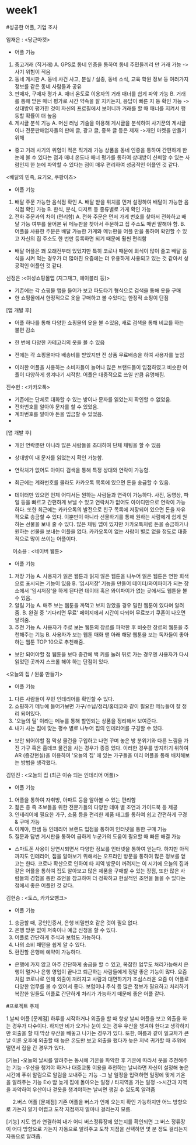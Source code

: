# week1

#성공한 어플, 기업 조사

임재은 : <당근마켓>
-	어플 기능 
1.	중고거래 (직거래) 
A.	GPS로 동네 인증을 통하여 동네 주민들끼리 만 거래 가능
    ->사기 위험이 적음
2.	동네 게시판 
A.	동네 사건 사고, 분실 / 실종, 동네 소식, 교육 학원 정보 등 여러가지 정보를 같은 동네 사람들과 공유 
3.	판매자, 구매자 평가
A.	매너 온도로 이용자의 거래 매너를 쉽게 파악 가능
B.	거래를 통해 받은 매너 평가로 시간 약속을 잘 지키는지, 응답이 빠른 지 등 확인 가능 
    ->상대방이 평가한 것이 자신의 프로필에서 보이니까 거래를 할 때 매너를 지켜서 행동할 확률이 더 높음
4.	게시글 분석 기능
A.	머신 러닝 기술을 이용해 게시글을 분석하여 사기꾼의 게시글이나 전문판매업자들의 판매 글, 광고 글, 중복 글 등은 제재
    ->개인 마켓을 만들기 위해 

- 중고 거래 사기의 위험이 적은 직거래 가능 상품을 동네 인증을 통하여 간편하게 한 눈에 볼 수 있다는 점과 매너 온도나 매너 평가를 통하여 상대방이 신뢰할 수 있는 사람인지 한 눈에 파악할 수 있다는 점이 매우 편리하여 성공적인 어플인 것 같다. 

<배달의 민족, 요기요, 쿠팡이츠>
-	어플 기능
1.	배달 주문 가능한 음식점 확인
A.	배달 받을 위치를 먼저 설정하여 배달이 가능한 음식점 확인 가능
B.	한식, 분식, 디저트 등 종류별로 가게 확인 가능
2.	전화 주문과의 차이 (편리함)
A.	전화 주문은 먼저 가게 번호를 찾아서 전화하고 배달 가능 여부를 물어본 뒤 메뉴판을 찾아서 주문하고 집 주소도 매번 말해야 함.
B.	어플을 사용한 주문은 배달 가능한 가게와 메뉴판을 어플 만을 통하여 확인할 수 있고 자신의 집 주소도 한 번만 등록하면 되기 때문에 훨씬 편리함 

- 배달 어플은 꽤 오래전부터 있었지만 특히 코로나 때문에 외식이 많이 줄고 배달 음식을 시켜 먹는 경우가 더 많아진 요즘에는 더 유용하게 사용되고 있는 것 같아서 성공적인 어플인 것 같다.
 
 
신정은 :<여성쇼핑몰앱 (지그재그, 에이블리 등)>
-	기존에는 각 쇼핑몰 앱을 들어가 보고 파도타기 형식으로 검색을 통해 옷을 구매
-	한 쇼핑몰에서 한정적으로 옷을 구매하고 볼 수있다는 한정적 쇼핑이 단점
	
[앱 개발 후]
-	어플 하나를 통해 다양한 쇼핑몰의 옷을 볼 수있음, 새로 검색을 통해 비교를 하는 불편 감소
-	한 번에 다양한 카테고리의 옷을 볼 수 있음
-	전에는 각 쇼핑몰마다 배송비를 받았지만 전 상품 무료배송을 하여 사용자를 높임

- 이러한 어플을 사용하는 소비자들이 늘어나 많은 브랜드들이 입점하였고 비슷한 어플이 다양하게 생겨나기 시작함. 어플은 대중적으로 쓰일 만큼 유명해짐.
 
 
진수현 : <카카오톡>
-	기존에는 단체로 대화할 수 있는 방이나 문자를 읽었는지 확인할 수 없었음.
-	전화번호를 알아야 문자를 할 수 있었음.
-	계좌번호를 알아야 돈을 입금할 수 있었음.
-	
[앱 개발 후]
-	개인 연락뿐만 아니라 많은 사람들을 초대하여 단체 채팅을 할 수 있음
-	상대방이 내 문자를 읽었는지 확인 가능함.
-	연락처가 없어도 아이디 검색을 통해 특정 상대와 연락이 가능함.
-	최근에는 계좌번호를 몰라도 카카오톡 목록에 있으면 돈을 송금할 수 있음.

- 데이터만 있으면 언제 어디서든 원하는 사람들과 연락이 가능하다. 사진, 동영상, 파일 등을 빠르고 간편하게 보낼 수 있고 연락처가 없어도 아이디만으로 연락이 가능하다. 또한 최근에는 카카오톡의 발전으로 친구 목록에 저장되어 있으면 돈을 자유적으로 송금할 수 있다. 이뿐만이 아니라 선물하기를 통해 원하는 사람에게 쉽게 원하는 선물을 보내 줄 수 있다. 많은 채팅 앱이 있지만 카카오톡처럼 돈을 송금하거나 원하는 선물을 보내는 어플을 없다. 카카오톡이 없는 사람이 별로 없을 정도로 대중적으로 많이 쓰이는 어플이다. 

 
이소윤 : <네이버 웹툰>
-	어플 기능
1.	저장 기능
A.	사용자가 읽은 웹툰과 읽지 않은 웹툰을 나누어 읽은 웹툰은 연한 회색으로 표시되는 기능이 있음
B.	‘임시저장’ 기능을 만들어 데이터/와이파이가 되는 장소에서 '임시저장'을 하게 된다면 데이터 혹은 와이파이가 없는 곳에서도 웹툰을 볼 수 있음.
2.	알림 기능
A.	매주 보는 웹툰을 까먹고 보지 않았을 경우 밀린 웹툰이 있다며 알려줌.
B.	완결 중 '기다리면 무료' 페이지에서 시간이 다되어 무료보기 쿠폰이 나오면 알려줌.
3.	추천 기능 
A.	사용자가 주로 보는 웹툰의 장르를 파악한 후 비슷한 장르의 웹툰을 추천해주는 기능
B.	사용자가 보는 웹툰 매화 맨 아래 해당 웹툰을 보는 독자들이 좋아하는 웹툰 TOP 10으로 추천해줌.

-	보안 되어야할 점
웹툰을 보다 중간에 백 키를 눌러 뒤로 가는 경우엔 사용자가 다시 읽었던 곳까지 스크롤 해야 하는 단점이 있다.

<오늘의 집 / 원룸 만들기>
-	어플 기능
1.	다른 사람들이 꾸민 인테리어를 확인할 수 있다.
2.	쇼핑하기 메뉴에 들어가보면 가구/수납/정리/홈데코와 같이 필요한 메뉴들이 잘 정리 되어있다.
3.	'오늘의 딜' 이라는 메뉴를 통해 할인되는 상품을 정리해서 보여준다.
4.	내가 사는 집에 맞는 평수 별로 나누어 집의 인테리어를 구경할 수 있다.

-	보안 되어야할 점
막상 물건을 구입하고 나면 꾸며 놓은 방 분위기와 다른 느낌을 가진 가구 혹은 홈데코 물건을 사는 경우가 종종 있다. 이러한 경우를 방지하기 위하여 AR (증강현실)을 이용하여 '오늘의 집' 에 있는 가구들을 미리 어플을 통해 배치해보는 방법을 생각했다.
 
 
김민진 : <오늘의 집 (최근 이슈 되는 인테리어 어플)>
-	어플 기능
1.	어플을 통하여 자취방, 아파트 등을 알아볼 수 있는 편리함
2.	젊은 층 즉 초보들을 위한 전문가들의 다양한 테마 별 조언과 가이드북 등 제공
3.	인테리어에 필요한 가구, 소품 등을 편리한 제품 태그를 통하여 쉽고 간편하게 구경 & 구매 가능
4.	이케아, 한샘 등 인테리어 브랜드 입점을 통하여 인터넷을 통한 구매 기능
5.	질문과 답변 게시판을 통하여 급하게 누군가의 도움이 필요할 때 빠른 해결 가능

- 스마트폰 사용이 당연시되면서 다양한 정보를 인터넷을 통하여 얻는다. 하지만 아직까지도 인테리어, 집을 알아보기 위해서는 오프라인 방문을 통하여 많은 정보를 얻고는 한다. 코로나 확산으로 인하여 타 지역 방문이 꺼려지는 이 시기에 오늘의 집과 같은 어플을 통하여 집도 알아보고 많은 제품을 구매할 수 있는 장점, 또한 많은 사람들의 경험을 통한 조언을 참고하여 더 정확하고 현실적인 조언을 들을 수 있다는 점에서 좋은 어플인 것 같다. 


김현승 : <토스, 카카오뱅크>
- 어플 기능
1. 송금할 때, 공인인증서, 은행 비밀번호 같은 것이 필요 없다.
2. 은행 방문 없이 저축이나 예금 신청을 할 수 있다.
3. 어플로 간단하게 주식과 보험도 가능하다. 
4. 나의 소비 패턴을 쉽게 알 수 있다.
5. 환전할 은행에 예약이 가능하다.

- 은행에 가지 않고 아주 간단하게 송금을 할 수 있고, 복잡한 업무도 처리가능해서 은행이 멀거나 은행 영업이 끝나고 퇴근하는 사람들에게 정말 좋은 기능이 많다. 요즘처럼 코로나로 인해 외출이 꺼려지고 사람과 대면하기가 조심스러운 요즘 이 어플로 다양한 업무를 볼 수 있어서 좋다. 보험이나 주식 등 많은 정보가 필요하고 처리하기 복잡한 일들도 어플로 간단하게 처리가 가능하기 때문에 좋은 어플 같다.




 
#프로젝트 주제

1.날씨 어플
[문제점]
하루를 시작하거나 외출을 할 때 항상 날씨 어플을 보고 외출을 하는 경우가 다수이다. 하지만 비가 오거나 눈이 오는 경우 우산을 챙겨야 한다고 생각하지만 외출을 할 때 막상 우산을 빼놓고 나가는 경우가 있다. 또한, 여름과 같이 일교차가 큰 날 이른 오후에 외출할 때 높은 온도만 보고 외출을 했다가 늦은 저녁 귀가할 때 추위에 떨면서 집을 간 경우가 있다.

[기능]
-오늘의 날씨를 알려주는 동시에 기온을 파악한 후 기온에 따라서 옷을 추천해주는 기능
-우산을 챙겨야 하거나 대중교통 이용을 추천하는 날씨라면 자신이 설정해 놓은 시간에 푸쉬 알림으로 알림을 보내주는 기능
-그 날 일정을 입력하면 일정에 맞게 기온을 알려주는 기능
Ex) 밤 늦게 집에 돌아오는 일정 / 타지역을 가는 일정
->시간과 지역을 파악하여 우산이나 겉옷을 챙겨야하는 날씨면 챙길 수 있도록 알려줌

 
2.버스 어플
[문제점]
기존 어플을 버스가 언제 오는지 확인 가능하지만 어느 방향으로 가는지 알기 어렵고 도착 지점까지 얼마나 걸리는지 모름.

[기능]
지도 앱과 연결하여 내가 어디 버스정류장에 있는지를 확인되면 그 버스 정류장이 어디 방향으로 가는지 자동으로 알려주고 도착 지점을 선택하면 몇 분 정도 걸리는지 자동으로 알려줌.
 

